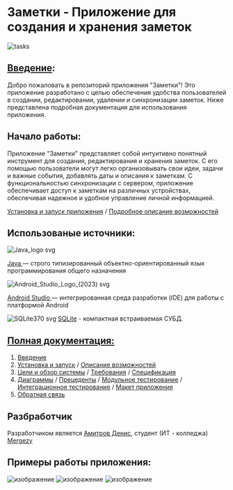 # Заметки - Приложение для создания и хранения заметок
 ![tasks](https://github.com/Mergezy/TaskDataBase/assets/123715188/a41be5f2-e3a0-4189-95b5-e59cf23194c1)
## [Введение](https://github.com/Mergezy/TaskDataBase/wiki/Введение):
Добро пожаловать в репозиторий приложения "Заметки"! Это приложение разработано с целью обеспечения удобства пользователей в создании, редактировании, удалении и синхронизации заметок. Ниже представлена подробная документация для использования приложения.

## Начало работы:

Приложение "Заметки" представляет собой интуитивно понятный инструмент для создания, редактирования и хранения заметок. 
С его помощью пользователи могут легко организовывать свои идеи, задачи и важные события, добавлять даты и описания к заметкам. 
С функциональностью синхронизации с сервером, приложение обеспечивает доступ к заметкам на различных устройствах, обеспечивая надежное и удобное управление личной информацией.

[Установка и запуск приложения](https://github.com/Mergezy/TaskDataBase/wiki/%D0%A3%D1%81%D1%82%D0%B0%D0%BD%D0%BE%D0%B2%D0%BA%D0%B0-%D0%B8-%D0%B7%D0%B0%D0%BF%D1%83%D1%81%D0%BA) /
[Подробное описание возможностей](https://github.com/Mergezy/TaskDataBase/wiki/%D0%9E%D0%BF%D0%B8%D1%81%D0%B0%D0%BD%D0%B8%D0%B5-%D0%B2%D0%BE%D0%B7%D0%BC%D0%BE%D0%B6%D0%BD%D0%BE%D1%81%D1%82%D0%B5%D0%B9)


## Использованые источники:
![Java_logo svg](https://github.com/Mergezy/TaskDataBase/assets/123715188/74d4ba45-9c33-4851-b190-1830193df513)

[Java ](https://www.oracle.com/cis/java/) — строго типизированный объектно-ориентированный язык программирования общего назначения


![Android_Studio_Logo_(2023) svg](https://github.com/Mergezy/TaskDataBase/assets/123715188/17834da1-54c9-46f8-8028-2b5b353b3954)

[Android Studio ](https://developer.android.com/studio) — интегрированная среда разработки (IDE) для работы с платформой Android

![SQLite370 svg](https://github.com/Mergezy/TaskDataBase/assets/123715188/17771782-f8b7-463a-8e6f-5c7a1e60143d)
[SQLite](https://sqlite.org/index.html) - компактная встраиваемая СУБД.

## [Полная документация:](https://github.com/Mergezy/TaskDataBase/wiki)

1. [Введение](https://github.com/Mergezy/TaskDataBase/wiki/Введение)
2. [Установка и запуск](https://github.com/Mergezy/TaskDataBase/wiki/Установка-и-запуск) / [Описание возможностей](https://github.com/Mergezy/TaskDataBase/wiki/Описание-возможностей)
3. [Цели и обзор системы](https://github.com/Mergezy/TaskDataBase/wiki//Цели-и-обзор-системы) / [Требования](https://github.com/Mergezy/TaskDataBase/wiki/Требования) / [Спецификация](https://github.com/Mergezy/TaskDataBase/wiki/Спецификация) 
4. [Диаграммы](https://github.com/Mergezy/TaskDataBase/wiki/Диаграммы) / [Прецеденты](https://github.com/Mergezy/TaskDataBase/wiki/Прецеденты) / [Модульное тестирование](https://github.com/Mergezy/TaskDataBase/wiki/Модульное-тестирование) / [Интеграционное тестирование](https://github.com/Mergezy/TaskDataBase/wiki/Интеграционное-тестирование) / [Макет приложения](https://github.com/Mergezy/TaskDataBase/wiki/Макет-приложения)
5. [Обратная связь](https://github.com/Mergezy/TaskDataBase/wiki/Обратная-связь)
## Разбработчик
Разработчиком является [Амитров Денис](https://vk.com/dickheadz), студент (ИТ - колледжа) [Mergezy](https://github.com/Mergezy)
## Примеры работы приложения:
![изображение](https://github.com/Mergezy/TaskDataBase/assets/123715188/03ab05d6-ed65-4525-b20c-2cd49404bb22)
![изображение](https://github.com/Mergezy/TaskDataBase/assets/123715188/2135d9e3-cce8-48b6-8b45-d6410b2a023f)
![изображение](https://github.com/Mergezy/TaskDataBase/assets/123715188/82d593d3-b9d7-4655-9ca5-3cc68d335479)

